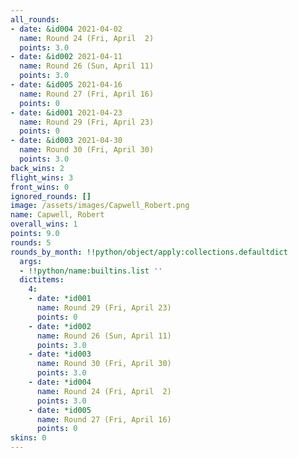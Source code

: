 ```yaml
---
all_rounds:
- date: &id004 2021-04-02
  name: Round 24 (Fri, April  2)
  points: 3.0
- date: &id002 2021-04-11
  name: Round 26 (Sun, April 11)
  points: 3.0
- date: &id005 2021-04-16
  name: Round 27 (Fri, April 16)
  points: 0
- date: &id001 2021-04-23
  name: Round 29 (Fri, April 23)
  points: 0
- date: &id003 2021-04-30
  name: Round 30 (Fri, April 30)
  points: 3.0
back_wins: 2
flight_wins: 3
front_wins: 0
ignored_rounds: []
image: /assets/images/Capwell_Robert.png
name: Capwell, Robert
overall_wins: 1
points: 9.0
rounds: 5
rounds_by_month: !!python/object/apply:collections.defaultdict
  args:
  - !!python/name:builtins.list ''
  dictitems:
    4:
    - date: *id001
      name: Round 29 (Fri, April 23)
      points: 0
    - date: *id002
      name: Round 26 (Sun, April 11)
      points: 3.0
    - date: *id003
      name: Round 30 (Fri, April 30)
      points: 3.0
    - date: *id004
      name: Round 24 (Fri, April  2)
      points: 3.0
    - date: *id005
      name: Round 27 (Fri, April 16)
      points: 0
skins: 0
---
```

